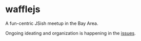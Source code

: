 # wafflejs

A fun-centric JSish meetup in the Bay Area.

Ongoing ideating and organization is happening in the [issues](/issues).
